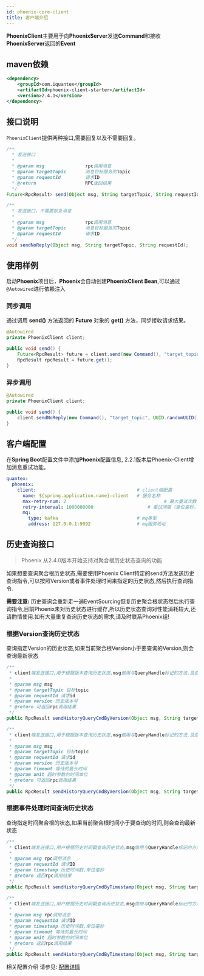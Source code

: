 ```yaml
---
id: phoenix-core-client
title: 客户端介绍
---
```


**PhoenixClient**主要用于向**PhoenixServer**发送**Command**和接收**PhoenixServer**返回的**Event**

## maven依赖

```xml
<dependency>
    <groupId>com.iquantex</groupId>
    <artifactId>phoenix-client-starter</artifactId>
    <version>2.4.1</version>
</dependency>
```

## 接口说明

`PhoenixClient`提供两种接口,需要回复以及不需要回复。

```java
/**
  * 发送接口
  *
  * @param msg               rpc调用消息
  * @param targetTopic       消息目标服务的Topic
  * @param requestId         请求ID
  * @return                  RPC返回结果
  */
Future<RpcResult> send(Object msg, String targetTopic, String requestId);

/**
  * 发送接口，不需要恢复消息
  *
  * @param msg               rpc调用消息
  * @param targetTopic       消息目标服务的Topic
  * @param requestId         请求ID
  */
void sendNoReply(Object msg, String targetTopic, String requestId);
```

## 使用样例

启动**Phoenix**项目后，**Phoenix**会自动创建**PhoenixClient Bean**,可以通过`@Autowired`进行依赖注入

### 同步调用

通过调用 **send()** 方法返回的 **Future** 对象的 **get()** 方法，同步接收请求结果。

```java
@Autowired
private PhoenixClient client;

public void send() {
    Future<RpcResult> future = client.send(new Command(), "target_topic", UUID.randomUUID());
    RpcResult rpcResult = future.get();
}
```

### 异步调用

```java
@Autowired
private PhoenixClient client;

public void send() {
    client.sendNoReply(new Command(), "target_topic", UUID.randomUUID());
}
```

## 客户端配置

在**Spring Boot**配置文件中添加**Phoenix**配置信息, 2.2.1版本后Phoenix-Client增加消息重试功能。

```yaml
quantex:
  phoenix:
    client:                                     # client端配置
      name: ${spring.application.name}-client   # 服务名称
      max-retry-num: 2						              # 最大重试次数
      retry-interval: 1000000000		          	# 重试间隔（单位毫秒，默认10s）
      mq:
        type: kafka                             # mq类型
        address: 127.0.0.1:9092                 # mq服务地址 
```

## 历史查询接口

> Phoenix 从2.4.0版本开始支持对聚合根历史状态查询的功能

如果想要查询聚合根历史状态,需要使用Phoenix Client特定的send方法发送历史查询指令,可以按照Version或者事件处理时间来指定的历史状态,然后执行查询指令.

**需要注意:** 历史查询会重新走一遍EventSourcing恢复历史聚合根状态然后执行查询指令,目前Phoenix未对历史状态进行缓存,所以历史状态查询对性能消耗较大,还请酌情使用.如有大量重复查询历史状态的需求,请及时联系Phoenix组!

### 根据Version查询历史状态

查询指定Version的历史状态,如果当前聚合根Version小于要查询的Version,则会查询最新状态

```java
/**
 * client端发送接口,用于根据版本查询历史状态,msg做用与QueryHandle标记的方法,及查询指令
 *
 * @param msg msg
 * @param targetTopic 目标topic
 * @param requestId 请求id
 * @param version 历史版本号
 * @return 可返回rpc调用结果
 */
public RpcResult sendHistoryQueryCmdByVersion(Object msg, String targetTopic, String requestId, Long version) throws ExecutionException, InterruptedException;

/**
 * client端发送接口,用于根据版本查询历史状态,msg做用与QueryHandle标记的方法,及查询指令
 *
 * @param msg msg
 * @param targetTopic 目标topic
 * @param requestId 请求id
 * @param version 历史版本号
 * @param timeout 等待的最长时间
 * @param unit 超时参数的时间单位
 * @return 可返回rpc调用结果
 */
public RpcResult sendHistoryQueryCmdByVersion(Object msg, String targetTopic, String requestId, Long version, long timeout, TimeUnit unit) throws InterruptedException, ExecutionException, TimeoutException;
```

### 根据事件处理时间查询历史状态

查询指定时间聚合根的状态,如果当前聚合根时间小于要查询的时间,则会查询最新状态

```java
/**
 * Client端发送接口,用户根据历史时间戳查询历史状态,msg做用与QueryHandle标记的方法
 *
 * @param msg rpc调用消息
 * @param requestId 请求ID
 * @param timestamp 历史时间戳,单位毫秒
 * @return 返回rpc调用结果
 */
public RpcResult sendHistoryQueryCmdByTimestamp(Object msg, String targetTopic, String requestId, Long timestamp) throws ExecutionException, InterruptedException;

/**
 * Client端发送接口,用户根据历史时间戳查询历史状态,msg做用与QueryHandle标记的方法
 *
 * @param msg rpc调用消息
 * @param requestId 请求ID
 * @param timestamp 历史时间戳,单位毫秒
 * @param timeout 等待的最长时间
 * @param unit 超时参数的时间单位
 * @return 返回rpc调用结果
 */
public RpcResult sendHistoryQueryCmdByTimestamp(Object msg, String targetTopic, String requestId, Long timestamp, long timeout, TimeUnit unit) throws ExecutionException, InterruptedException, TimeoutException;
```

相关配置介绍 请参见: [配置详情](./phoenix-core-config)
